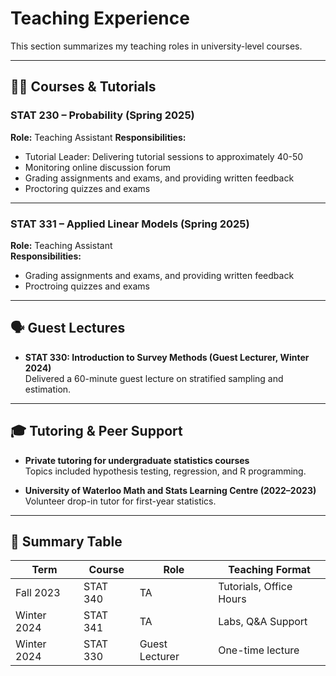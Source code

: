 # Teaching Experience

This section summarizes my teaching roles in university-level courses.

---

## 🧑‍🏫 Courses & Tutorials

### STAT 230 – Probability (Spring 2025)
**Role:** Teaching Assistant
**Responsibilities:**
- Tutorial Leader: Delivering tutorial sessions to approximately 40-50
- Monitoring online discussion forum
- Grading assignments and exams, and providing written feedback
- Proctoring quizzes and exams

---

### STAT 331 – Applied Linear Models (Spring 2025)
**Role:** Teaching Assistant  
**Responsibilities:**
- Grading assignments and exams, and providing written feedback
- Proctroing quizzes and exams
  
---

## 🗣️ Guest Lectures

- **STAT 330: Introduction to Survey Methods (Guest Lecturer, Winter 2024)**  
  Delivered a 60-minute guest lecture on stratified sampling and estimation.

---

## 🎓 Tutoring & Peer Support

- **Private tutoring for undergraduate statistics courses**  
  Topics included hypothesis testing, regression, and R programming.

- **University of Waterloo Math and Stats Learning Centre (2022–2023)**  
  Volunteer drop-in tutor for first-year statistics.

---

## 📅 Summary Table

| Term        | Course         | Role         | Teaching Format    |
|-------------|----------------|--------------|---------------------|
| Fall 2023   | STAT 340       | TA           | Tutorials, Office Hours |
| Winter 2024 | STAT 341       | TA           | Labs, Q&A Support       |
| Winter 2024 | STAT 330       | Guest Lecturer | One-time lecture     |

